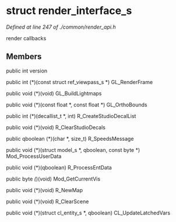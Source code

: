 # struct render_interface_s

*Defined at line 247 of ./common/render_api.h*

 render callbacks



## Members

public int version

public int (*)(const struct ref_viewpass_s *) GL_RenderFrame

public void (*)(void) GL_BuildLightmaps

public void (*)(const float *, const float *) GL_OrthoBounds

public int (*)(decallist_t *, int) R_CreateStudioDecalList

public void (*)(void) R_ClearStudioDecals

public qboolean (*)(char *, size_t) R_SpeedsMessage

public void (*)(struct model_s *, qboolean, const byte *) Mod_ProcessUserData

public void (*)(qboolean) R_ProcessEntData

public byte *(*)(void) Mod_GetCurrentVis

public void (*)(void) R_NewMap

public void (*)(void) R_ClearScene

public void (*)(struct cl_entity_s *, qboolean) CL_UpdateLatchedVars



